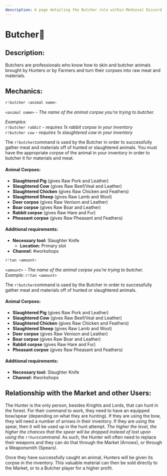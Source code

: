 ```yaml
---
description: A page detailing the Butcher role within Medieval Discord.
---
```


# Butcher🍖

## Description:

Butchers are professionals who know how to skin and butcher animals brought by Hunters or by Farmers and turn their corpses into raw meat and materials.

## Mechanics:

```javascript
r!butcher <animal name>
```

_`<animal name>`_ _- The name of the animal corpse you're trying to butcher._ 

_Examples:_   
_`r!butcher rabbit`  - requires 1x rabbit corpse in your inventory  
`r!butcher cow` - requires 1x slaughtered cow in your inventory_ 

The `r!butcher`command is used by the Butcher in order to successfully gather meat and materials off of hunted or slaughtered animals. You must have the appropriate corpse of the animal in your inventory in order to butcher it for materials and meat.

#### Animal Corpses:

* **Slaughtered Pig** \(gives Raw Pork and Leather\)
* **Slaughtered Cow** \(gives Raw Beef/Veal and Leather\)
* **Slaughtered Chicken** \(gives Raw Chicken and Feathers\)
* **Slaughtered Sheep** \(gives Raw Lamb and Wool\)
* **Deer corpse** \(gives Raw Venison and Leather\)
* **Boar corpse** \(gives Raw Boar and Leather\)
* **Rabbit corpse** \(gives Raw Hare and Fur\)
* **Pheasant corpse** \(gives Raw Pheasant and Feathers\)

#### Additional requirements:

* **Necessary tool:** Slaughter Knife
  * **Location:** Primary slot
* **Channel:** \#workshops

```javascript
r!tan <amount>
```

_`<amount>`_ _- The name of the animal corpse you're trying to butcher. Example:_ _`r!tan <amount>`_

The `r!butcher`command is used by the Butcher in order to successfully gather meat and materials off of hunted or slaughtered animals.

#### Animal Corpses:

* **Slaughtered Pig** \(gives Raw Pork and Leather\)
* **Slaughtered Cow** \(gives Raw Beef/Veal and Leather\)
* **Slaughtered Chicken** \(gives Raw Chicken and Feathers\)
* **Slaughtered Sheep** \(gives Raw Lamb and Wool\)
* **Deer corpse** \(gives Raw Venison and Leather\)
* **Boar corpse** \(gives Raw Boar and Leather\)
* **Rabbit corpse** \(gives Raw Hare and Fur\)
* **Pheasant corpse** \(gives Raw Pheasant and Feathers\)

#### Additional requirements:

* **Necessary tool:** Slaughter Knife
* **Channel:** \#workshops

## Relationship with the Market and other Users:

The Hunter is the only person, besides Knights and Lords, that can hunt in the forest. For their command to work, they need to have an equipped bow/spear \(depending on what they are hunting\). If they are using the bow, they will need a number of arrows in their inventory. If they are using the spear, then it will be used up in the hunt attempt. _The higher the level, the higher the chances that the spear will be dropped instead of lost upon using the `r!hunt`command._ As such, the Hunter will often need to replace their weapons and they can do that through the Market \(Arrows\), or through a Weaponsmith \(Spears\).  
  
Once they have successfully caught an animal, Hunters will be given its corpse in the inventory. This valuable material can then be sold directly to the Market, or to a Butcher player for a higher profit. 

